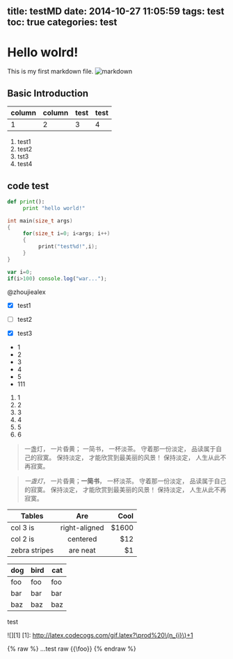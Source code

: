 title: testMD
date: 2014-10-27 11:05:59
tags: test
toc: true
categories: test
---

# Hello wolrd!

This is my first markdown file.
![markdown](/images/common/Markdown-mark.png)

<!-- more -->

## Basic Introduction

| column | column | test| test|
|--------|--------|-----|-----|
| 1       |    2    |3|4|
1. test1
2. test2
3. tst3
4. test4

## code test

```python
def print():
     print "hello world!"
```
```c
int main(size_t args)
{
     for(size_t i=0; i<args; i++)
     {
          print("test%d!",i);
     }
}
```

```javascript
var i=0;
if(i>100) console.log("war...");
```

@zhoujiealex


- [x] test1
- [ ] test2
- [x] test3 

 
- 1
- 2
- 3
- 4
- 5
- 111


1. 1
2. 2
3. 3
4. 4
5. 5
6. 6



> 一盏灯， 一片昏黄； 一简书， 一杯淡茶。 守着那一份淡定， 品读属于自己的寂寞。 保持淡定， 才能欣赏到最美丽的风景！ 保持淡定， 人生从此不再寂寞。

> *一盏灯*， 一片昏黄；**一简书**， 一杯淡茶。 守着那一份淡定， 品读属于自己的寂寞。 保持淡定， 才能欣赏到最美丽的风景！ 保持淡定， 人生从此不再寂寞。


| Tables        | Are           | Cool  |
| ------------- |:-------------:| -----:|
| col 3 is      | right-aligned | $1600 |
| col 2 is      | centered      |   $12 |
| zebra stripes | are neat      |    $1 |

dog | bird | cat
 ---- | ----   | ----
foo | foo  | foo
bar | bar  | bar
baz | baz  | baz

test 

![][1]
[1]: http://latex.codecogs.com/gif.latex?\prod%20\(n_{i}\)+1

{% raw %}
...test raw {{\foo}}
{% endraw %}

